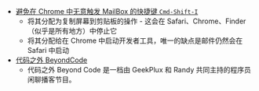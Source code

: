 - [避免在 Chrome 中无意触发 MailBox 的快捷键 `Cmd-Shift-I`](https://apple.stackexchange.com/a/374635)
	- 将其分配为复制屏幕到剪贴板的操作 - 这会在 Safari、Chrome、Finder（似乎是所有地方）中停止它
	- 将其分配给在 Chrome 中启动开发者工具，唯一的缺点是邮件仍然会在 Safari 中启动
- [代码之外 BeyondCode](https://bento.me/beyondcode)
	- 代码之外 Beyond Code 是一档由 GeekPlux 和 Randy 共同主持的程序员闲聊播客节目。